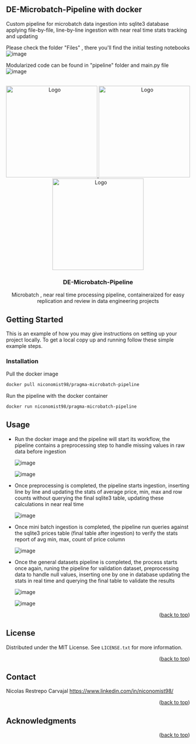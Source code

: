## DE-Microbatch-Pipeline with docker
Custom pipeline for microbatch data ingestion into sqlite3 database applying file-by-file, line-by-line  ingestion with near real time stats tracking and updating

<!-- Improved compatibility of back to top link: See: https://github.com/othneildrew/Best-README-Template/pull/73 -->
<a name="readme-top"></a>
<!--
*** Thanks for checking out the Best-README-Template. If you have a suggestion
*** that would make this better, please fork the repo and create a pull request
*** or simply open an issue with the tag "enhancement".
*** Don't forget to give the project a star!
*** Thanks again! Now go create something AMAZING! :D
-->
Please check the folder "Files" , there you'll find the initial testing notebooks
![image](https://github.com/niconomist98/DE-Microbatch-Pipeline/assets/105328047/d72ebe4e-7faf-4f24-b0ca-a6b642ed5edc)

Modularized code can be found in "pipeline" folder and main.py file 
![image](https://github.com/niconomist98/DE-Microbatch-Pipeline/assets/105328047/2838ed39-d1cb-4c42-a5d8-5b477d93afed)



<!-- PROJECT SHIELDS -->
<!--
*** I'm using markdown "reference style" links for readability.
*** Reference links are enclosed in brackets [ ] instead of parentheses ( ).
*** See the bottom of this document for the declaration of the reference variables
*** for contributors-url, forks-url, etc. This is an optional, concise syntax you may use.
*** https://www.markdownguide.org/basic-syntax/#reference-style-links
-->


<!-- PROJECT LOGO -->
<br />
<div align="center">
  <a href="https://github.com/othneildrew/Best-README-Template">
    <img src="https://miro.medium.com/v2/resize:fit:594/1*MLFxdoY6ImiTghX9l0lDTA.png" alt="Logo" width="250" height="250">
    <img src="https://ojt.com/wp-content/uploads/2021/08/python-programming-language.png" alt="Logo" width="250" height="250">
    <img src="https://pythondiario.com/wp-content/uploads/2013/12/sqlite.png" alt="Logo" width="250" height="250">
  </a>
  <h3 align="center">DE-Microbatch-Pipeline
</h3>

  <p align="center">
  Microbatch , near real time processing pipeline, containeraized for easy replication and review in data engineering projects

</div>




<!-- ABOUT THE PROJECT -->




<!-- GETTING STARTED -->
## Getting Started

This is an example of how you may give instructions on setting up your project locally.
To get a local copy up and running follow these simple example steps.

### Installation
Pull the docker image 
  ```sh
  docker pull niconomist98/pragma-microbatch-pipeline
  ```
Run the pipeline with the docker container
  ```sh
  docker run niconomist98/pragma-microbatch-pipeline
  ```


<!-- USAGE EXAMPLES -->
## Usage

* Run the docker image and the pipeline will start its workflow, the pipeline contains a preprocessing step to handle missing values in raw data before ingestion

  ![image](https://github.com/niconomist98/DE-Microbatch-Pipeline/assets/105328047/cb0a0d35-be63-44a0-8eb5-e526c35292cd)
  
  ![image](https://github.com/niconomist98/DE-Microbatch-Pipeline/assets/105328047/452e69ee-ee5e-489b-86d4-e999d884570d)

* Once preprocessing is completed, the pipeline starts ingestion, inserting line by line and updating the stats of average price, min, max and row counts without querying the final sqlite3 table, updating these calculations in near real time

   ![image](https://github.com/niconomist98/DE-Microbatch-Pipeline/assets/105328047/9546159b-4999-48a3-b1cb-83aabca8ec1f)

* Once mini batch ingestion is completed, the pipeline run queries against the sqlite3 prices table (final table after ingestion) to verify the stats report of avg min, max, count of price column
  
    ![image](https://github.com/niconomist98/DE-Microbatch-Pipeline/assets/105328047/27625b2d-dcc1-4e5a-b645-14b8f86cd406)

* Once the general datasets pipeline is completed, the process starts once again, runing the pipeline for validation dataset, preprocessing data to handle null values, inserting one by one in database updating the stats in real time and querying the final table to validate the results
  
   ![image](https://github.com/niconomist98/DE-Microbatch-Pipeline/assets/105328047/a4772fff-2471-442e-9a0b-0315f6591c12)


    ![image](https://github.com/niconomist98/DE-Microbatch-Pipeline/assets/105328047/f4438c95-c351-4cd3-b049-5d61c767a926)

<p align="right">(<a href="#readme-top">back to top</a>)</p>




<!-- LICENSE -->
## License

Distributed under the MIT License. See `LICENSE.txt` for more information.

<p align="right">(<a href="#readme-top">back to top</a>)</p>



<!-- CONTACT -->
## Contact
Nicolas Restrepo Carvajal
https://www.linkedin.com/in/niconomist98/

<p align="right">(<a href="#readme-top">back to top</a>)</p>



<!-- ACKNOWLEDGMENTS -->
## Acknowledgments

<p align="right">(<a href="#readme-top">back to top</a>)</p>



<!-- MARKDOWN LINKS & IMAGES -->
<!-- https://www.markdownguide.org/basic-syntax/#reference-style-links -->
[contributors-shield]: https://img.shields.io/github/contributors/othneildrew/Best-README-Template.svg?style=for-the-badge
[contributors-url]: https://github.com/othneildrew/Best-README-Template/graphs/contributors
[forks-shield]: https://img.shields.io/github/forks/othneildrew/Best-README-Template.svg?style=for-the-badge
[forks-url]: https://github.com/othneildrew/Best-README-Template/network/members
[stars-shield]: https://img.shields.io/github/stars/othneildrew/Best-README-Template.svg?style=for-the-badge
[stars-url]: https://github.com/othneildrew/Best-README-Template/stargazers
[issues-shield]: https://img.shields.io/github/issues/othneildrew/Best-README-Template.svg?style=for-the-badge
[issues-url]: https://github.com/othneildrew/Best-README-Template/issues
[license-shield]: https://img.shields.io/github/license/othneildrew/Best-README-Template.svg?style=for-the-badge
[license-url]: https://github.com/othneildrew/Best-README-Template/blob/master/LICENSE.txt
[linkedin-shield]: https://img.shields.io/badge/-LinkedIn-black.svg?style=for-the-badge&logo=linkedin&colorB=555
[linkedin-url]: https://linkedin.com/in/othneildrew
[product-screenshot]: images/screenshot.png
[Next.js]: https://img.shields.io/badge/next.js-000000?style=for-the-badge&logo=nextdotjs&logoColor=white
[Next-url]: https://nextjs.org/
[React.js]: https://img.shields.io/badge/React-20232A?style=for-the-badge&logo=react&logoColor=61DAFB
[React-url]: https://reactjs.org/
[Vue.js]: https://img.shields.io/badge/Vue.js-35495E?style=for-the-badge&logo=vuedotjs&logoColor=4FC08D
[Vue-url]: https://vuejs.org/
[Angular.io]: https://img.shields.io/badge/Angular-DD0031?style=for-the-badge&logo=angular&logoColor=white
[Angular-url]: https://angular.io/
[Svelte.dev]: https://img.shields.io/badge/Svelte-4A4A55?style=for-the-badge&logo=svelte&logoColor=FF3E00
[Svelte-url]: https://svelte.dev/
[Laravel.com]: https://img.shields.io/badge/Laravel-FF2D20?style=for-the-badge&logo=laravel&logoColor=white
[Laravel-url]: https://laravel.com
[Bootstrap.com]: https://img.shields.io/badge/Bootstrap-563D7C?style=for-the-badge&logo=bootstrap&logoColor=white
[Bootstrap-url]: https://getbootstrap.com
[JQuery.com]: https://img.shields.io/badge/jQuery-0769AD?style=for-the-badge&logo=jquery&logoColor=white
[JQuery-url]: https://jquery.com 
